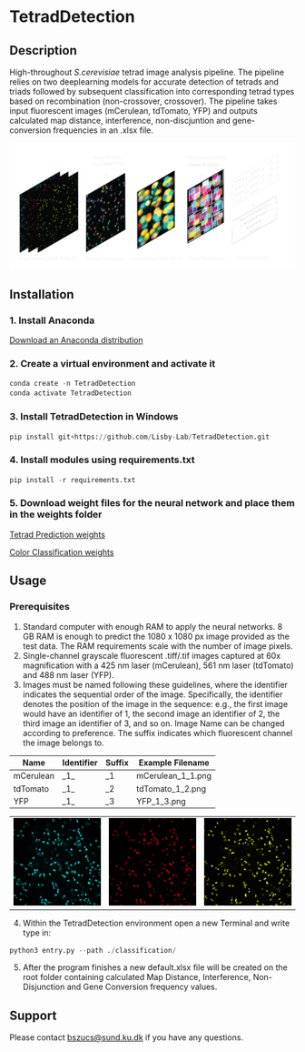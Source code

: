 # TetradDetection

## Description
High-throughout _S.cerevisiae_ tetrad image analysis pipeline. The pipeline relies on two deeplearning models for accurate detection of tetrads and triads followed by subsequent classification into corresponding tetrad types based on recombination (non-crossover, crossover). The pipeline takes input fluorescent images (mCerulean, tdTomato, YFP) and outputs calculated map distance, interference, non-discjuntion and gene-conversion frequencies in an .xlsx file.

![Pipeline Architecture](./assets/pipeline_architecture.png)

## Installation

### 1. Install Anaconda
[Download an Anaconda distribution](https://www.anaconda.com/download)

### 2. Create a virtual environment and activate it
```python
conda create -n TetradDetection
conda activate TetradDetection
```

### 3. Install TetradDetection in Windows
```python
pip install git+https://github.com/Lisby-Lab/TetradDetection.git
```

### 4. Install modules using requirements.txt
```python
pip install -r requirements.txt
```

### 5. Download weight files for the neural network and place them in the weights folder
[Tetrad Prediction weights](https://sid.erda.dk/share_redirect/BHq8N6h2cH)

[Color Classification weights](https://sid.erda.dk/share_redirect/ChqIgVyH5h)
## Usage
### Prerequisites
1. Standard computer with enough RAM to apply the neural networks. 8 GB RAM is enough to predict the 1080 x 1080 px image provided as the test data. The RAM requirements scale with the number of image pixels.
2. Single-channel grayscale fluorescent .tiff/.tif images captured at 60x magnification with a 425 nm laser (mCerulean), 561 nm laser (tdTomato) and 488 nm laser (YFP).
3. Images must be named following these guidelines, where the identifier indicates the sequential order of the image. Specifically, the identifier denotes the position of the image in the sequence: e.g., the first image would have an identifier of 1, the second image an identifier of 2, the third image an identifier of 3, and so on. Image Name can be changed according to preference. The suffix indicates which fluorescent channel the image belongs to.
   
| Name      | Identifier | Suffix | Example Filename       |
|-----------|------------|--------|------------------------|
| mCerulean | \_1\_     | \_1    | mCerulean_1_1.png      |
| tdTomato  | \_1\_     | \_2    | tdTomato_1_2.png       |
| YFP       | \_1\_     | \_3    | YFP_1_3.png            |


<table border="0">
  <tr>
    <td><img src="./assets/cyan.png" alt="CFP"></td>
    <td><img src="./assets/red.png" alt="RFP"></td>
    <td><img src="./assets/yellow.png" alt="YFP"></td>
  </tr>
</table>

4. Within the TetradDetection environment open a new Terminal and write type in:
```python
python3 entry.py --path ./classification/
```
5. After the program finishes a new default.xlsx file will be created on the root folder containing calculated Map Distance, Interference, Non-Disjunction and Gene Conversion frequency values.


## Support
Please contact bszucs@sund.ku.dk if you have any questions.


